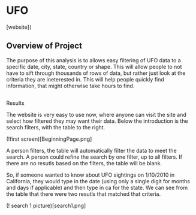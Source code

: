 # UFO

[website](


## Overview of Project

The purpose of this analysis is to allows easy filtering of UFO data to a specific date, city, state, country or shape.  This will allow people to not have to sift through thousands of rows of data, but rather just look at the criteria they are ineterested in.  This will help people quickly find information, that might otherwise take hours to find.  

##
Results

The website is very easy to use now, where anyone can visit the site and select how filtered they may want their data.  Below the introduction is the search filters, with the table to the right.  

(!first screen)[BeginningPage.png]

A person filters, the table will automatically filter the data to meet the search.  A person could refine the search by one filter, up to all filters.  If there are no resutls based on the filters, the table will be blank.

So, if someone wanted to know about UFO sightings on 1/10/2010 in California, they would type in the date (using only a single digit for months and days if applicable) and then type in ca for the state.  We can see from the table that there were two resutls that matched that criteria.

(! search 1 picture)[search1.png]

